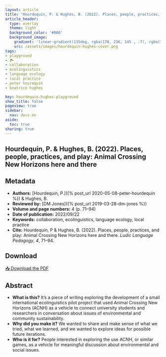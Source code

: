```yaml
---
layout: article
title: 'Hourdequin, P. & Hughes, B. (2022). Places, people, practices, and play: Animal Crossing New Horizons here and there'
article_header:
  type: overlay
  theme: light
  background_color: '#000'
  background_image:
    gradient: 'linear-gradient(135deg, rgba(178, 236, 145 , .7), rgba(147, 81, 182, .7))'
    src: /assets/images/hourdequin-hughes-cover.png
tags:
- playground
- 🏞
- collaboration
- ecolinguistics
- language ecology
- local practice
- peter hourequin
- beatrice hughes

key: hourdequin-hughes-playground
show_title: false
pageview: true
sidebar:
  nav: docs-en
aside:
  toc: true
sharing: true
---
```


<head>
<meta name="citation_title" content="Places, people, practices, and play: Animal Crossing New Horizons here and there">
<meta name="citation_author" content="Hourdequin, Peter">
<meta name="citation_author" content="Hughes, Beatrice">
<meta name="citation_publication_date" content="2022/09/22">
<meta name="citation_journal_title" content="Ludic Language Pedagogy">
<meta name="citation_volume" content="4">
<meta name="citation_firstpage" content="71">
<meta name="citation_lastpage" content="94">
<meta name="citation_pdf_url" content="https://llpjournal.org/assets/publication-pdfs/hourdequin-hughes-ecolinguistics-acnh.pdf">
</head>


## Hourdequin, P. & Hughes, B. (2022). Places, people, practices, and play: Animal Crossing New Horizons here and there
<!--more-->

## Metadata

- **Authors:** [Hourdequin, P.]({% post_url 2020-05-08-peter-hourdequin %}) & Hughes, B.
- **Reviewed by:** [DM Jones]({% post_url 2019-03-28-dm-jones %})
- **Volume and page numbers:** 4 (p. 71–94)
- **Date of publication:** 2022/09/22
- **Keywords:** collaboration, ecolinguistics, language ecology, local practice
- **Cite:** Hourdequin, P & Hughes, B. (2022). Places, people, practices, and play: Animal Crossing New Horizons here and there. *Ludic Language Pedagogy*, *4*, 71–94.

## Download

<a class="button button--action button--rounded button--lg" href="/assets/publication-pdfs/hourdequin-hughes-ecolinguistics-acnh.pdf"><i class="fas fa-file-download"></i> 📥 Download the PDF </a>

## Abstract

- **What is this?** It’s a piece of writing exploring the development of a small international ecolinguistics pilot project that used Animal Crossing New Horizons (ACNH) as a vehicle to connect university students and researchers in conversation about issues of environmental and community sustainability.
- **Why did you make it?** We wanted to share and make sense of what we tried, what we learned, and we wanted to explore ideas for possible future iterations.
- **Who is it for?** People interested in exploring the use ACNH, or similar games, as a vehicle for meaningful discussion about environmental and social issues. 